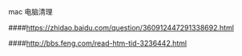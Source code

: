 mac 电脑清理

####https://zhidao.baidu.com/question/360912447291338692.html

####http://bbs.feng.com/read-htm-tid-3236442.html